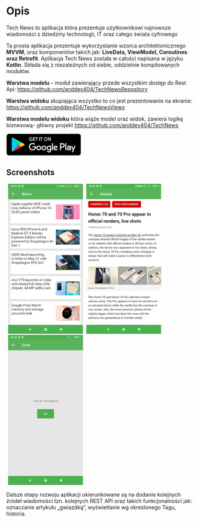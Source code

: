 # **Opis**

Tech News to aplikacja która prezentuje użytkownikowi najnowsze wiadomości z dziedziny technologii, IT oraz całego świata cyfrowego

Ta prosta aplikacja prezentuje wykorzystanie wzorca architektonicznego **MVVM**, oraz komponentów takich jak: **LiveData, ViewModel, Coroutines oraz Retrofit**. Aplikacja Tech News została w całości napisana w języku **Kotlin**. Składa się z niezależnych od siebie, oddzielnie kompilowanych modułów.

**Warstwa modelu** – moduł zawierający przede wszystkim dostęp do Rest Api:
https://github.com/anddev404/TechNewsRepository 

**Warstwa widoku** skupiająca wszystko to co jest prezentowanie na ekranie:
https://github.com/anddev404/TechNewsViews

**Warstwa modelu widoku** która wiąże model oraz widok, zawiera logikę biznesową- główny projekt
https://github.com/anddev404/TechNews


   <a href="https://play.google.com/store/apps/developer?id=anddev404">
   <img width="200"  style="margin:0px 0px 0px 0px" src="https://github.com/anddev404/TechNews/blob/publishBranch/images/Google_Play_Store_badge_EN.svg.png?raw=true)](https://play.google.com/store/apps/developer?id=anddev404">
    </a>

## **Screenshots**
<img width="200" style="margin:0px 0px 0px 5px" src="https://github.com/anddev404/TechNews/blob/publishBranch/images/Portrain_List.jpg?raw=true"> <img width="200"  style="margin:0px 0px 0px 5px" src="https://github.com/anddev404/TechNews/blob/publishBranch/images/Portrain_Details.jpg?raw=true"> <img width="200"  style="margin:0px 0px 0px 5px" src="https://github.com/anddev404/TechNews/blob/publishBranch/images/Portrain_Internet_Error.jpg?raw=true">

Dalsze etapy rozwoju aplikacji ukierunkowane są na dodanie kolejnych źródeł wiadomości tzn. kolejnych REST API oraz takich funkcjonalności jak: oznaczanie artykułu „gwiazdką”, wyświetlanie wg określonego Tagu, historia.
